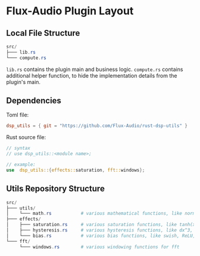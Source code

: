# Flux-Audio Plugin Layout

## Local File Structure
```ps1
src/
├─── lib.rs
└─── compute.rs
```
``lib.rs`` contains the plugin main and business logic.
``compute.rs`` contains additional helper function, to hide the implementation details from the plugin's main.

## Dependencies
Toml file:
```toml
dsp_utils = { git = "https://github.com/Flux-Audio/rust-dsp-utils" }
```

Rust source file:
````rust
// syntax
// use dsp_utils::<module name>;

// example:
use  dsp_utils::{effects::saturation, fft::windows};
````


## Utils Repository Structure
````ps1
src/
├─── utils/
│    └─── math.rs           # various mathematical functions, like normalization, median, ...
├─── effects/
│    ├─── saturation.rs     # various saturation functions, like tanh(x), soft-clip, ...
│    ├─── hysteresis.rs     # various hysteresis functions, like dx^3, ...
│    └─── bias.rs           # various bias functions, like swish, ReLU, ...
└─── fft/
     └─── windows.rs        # various windowing functions for fft
````
